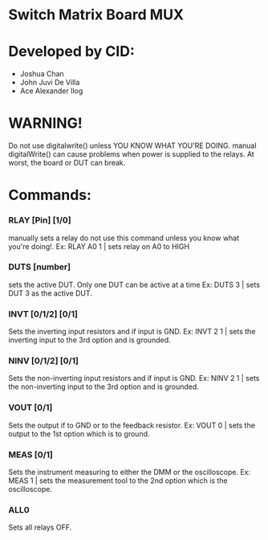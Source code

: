 # Switch Matrix Board MUX
# Developed by CID:
- Joshua Chan
- John Juvi De Villa
- Ace Alexander Ilog

# WARNING!
Do not use digitalwrite() unless YOU KNOW WHAT YOU'RE DOING.
manual digitalWrite() can cause problems when power is supplied
to the relays. At worst, the board or DUT can break.

# Commands:
### RLAY [Pin] [1/0]
manually sets a relay do not use this command unless you know what you're doing!.
Ex: RLAY A0 1   | sets relay on A0 to HIGH
### DUTS [number]
sets the active DUT. Only one DUT can be active at a time
Ex: DUTS 3      | sets DUT 3 as the active DUT.
### INVT [0/1/2] [0/1] 
Sets the inverting input resistors and if input is GND.
Ex: INVT 2 1    | sets the inverting input to the 3rd option and is grounded.
### NINV [0/1/2] [0/1]
Sets the non-inverting input resistors and if input is GND.
Ex: NINV 2 1    | sets the non-inverting input to the 3rd option and is grounded.
### VOUT [0/1]
Sets the output if to GND or to the feedback resistor.
Ex: VOUT 0      | sets the output to the 1st option which is to ground.
### MEAS [0/1]
Sets the instrument measuring to either the DMM or the oscilloscope.
Ex: MEAS 1      | sets the measurement tool to the 2nd option which is the oscilloscope.
### ALL0
Sets all relays OFF.
